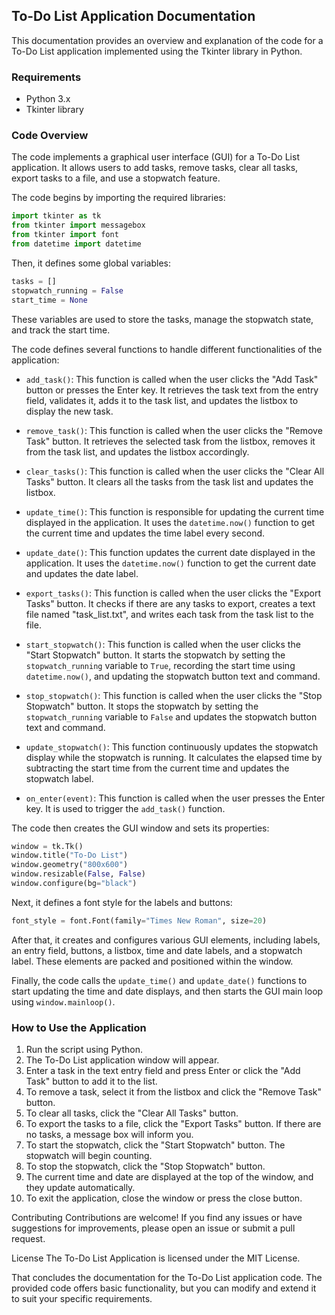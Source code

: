 ## To-Do List Application Documentation

This documentation provides an overview and explanation of the code for a To-Do List application implemented using the Tkinter library in Python.

### Requirements

- Python 3.x
- Tkinter library

### Code Overview

The code implements a graphical user interface (GUI) for a To-Do List application. It allows users to add tasks, remove tasks, clear all tasks, export tasks to a file, and use a stopwatch feature.

The code begins by importing the required libraries:

```python
import tkinter as tk
from tkinter import messagebox
from tkinter import font
from datetime import datetime
```

Then, it defines some global variables:

```python
tasks = []
stopwatch_running = False
start_time = None
```

These variables are used to store the tasks, manage the stopwatch state, and track the start time.

The code defines several functions to handle different functionalities of the application:

- `add_task()`: This function is called when the user clicks the "Add Task" button or presses the Enter key. It retrieves the task text from the entry field, validates it, adds it to the task list, and updates the listbox to display the new task.

- `remove_task()`: This function is called when the user clicks the "Remove Task" button. It retrieves the selected task from the listbox, removes it from the task list, and updates the listbox accordingly.

- `clear_tasks()`: This function is called when the user clicks the "Clear All Tasks" button. It clears all the tasks from the task list and updates the listbox.

- `update_time()`: This function is responsible for updating the current time displayed in the application. It uses the `datetime.now()` function to get the current time and updates the time label every second.

- `update_date()`: This function updates the current date displayed in the application. It uses the `datetime.now()` function to get the current date and updates the date label.

- `export_tasks()`: This function is called when the user clicks the "Export Tasks" button. It checks if there are any tasks to export, creates a text file named "task_list.txt", and writes each task from the task list to the file.

- `start_stopwatch()`: This function is called when the user clicks the "Start Stopwatch" button. It starts the stopwatch by setting the `stopwatch_running` variable to `True`, recording the start time using `datetime.now()`, and updating the stopwatch button text and command.

- `stop_stopwatch()`: This function is called when the user clicks the "Stop Stopwatch" button. It stops the stopwatch by setting the `stopwatch_running` variable to `False` and updates the stopwatch button text and command.

- `update_stopwatch()`: This function continuously updates the stopwatch display while the stopwatch is running. It calculates the elapsed time by subtracting the start time from the current time and updates the stopwatch label.

- `on_enter(event)`: This function is called when the user presses the Enter key. It is used to trigger the `add_task()` function.

The code then creates the GUI window and sets its properties:

```python
window = tk.Tk()
window.title("To-Do List")
window.geometry("800x600")
window.resizable(False, False)
window.configure(bg="black")
```

Next, it defines a font style for the labels and buttons:

```python
font_style = font.Font(family="Times New Roman", size=20)
```

After that, it creates and configures various GUI elements, including labels, an entry field, buttons, a listbox, time and date labels, and a stopwatch label. These elements are packed and positioned within the window.

Finally, the code calls the `update_time()` and `update_date()` functions to start updating the time and date displays, and then starts the GUI main loop using `window.mainloop()`.

### How to Use the Application

1. Run the script using Python.
2. The To-Do List application window will appear.
3. Enter a task in the text entry field and press Enter or click the "Add Task" button to add it to the list.
4. To remove a task, select it from the listbox and click the "Remove Task" button.
5. To clear all tasks, click the "Clear All Tasks" button.
6. To export the tasks to a file, click the "Export Tasks" button. If there are no tasks, a message box will inform you.
7. To start the stopwatch, click the "Start Stopwatch" button. The stopwatch will begin counting.
8. To stop the stopwatch, click the "Stop Stopwatch" button.
9. The current time and date are displayed at the top of the window, and they update automatically.
10. To exit the application, close the window or press the close button.

Contributing
Contributions are welcome! If you find any issues or have suggestions for improvements, please open an issue or submit a pull request.

License
The To-Do List Application is licensed under the MIT License.

That concludes the documentation for the To-Do List application code. The provided code offers basic functionality, but you can modify and extend it to suit your specific requirements.
